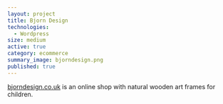 ```yaml
---
layout: project
title: Bjorn Design
technologies:
  - Wordpress
size: medium
active: true
category: ecommerce
summary_image: bjorndesign.png
published: true
---
```

[bjorndesign.co.uk](http://bjorndesign.co.uk) is an online shop with natural wooden art frames for children.
